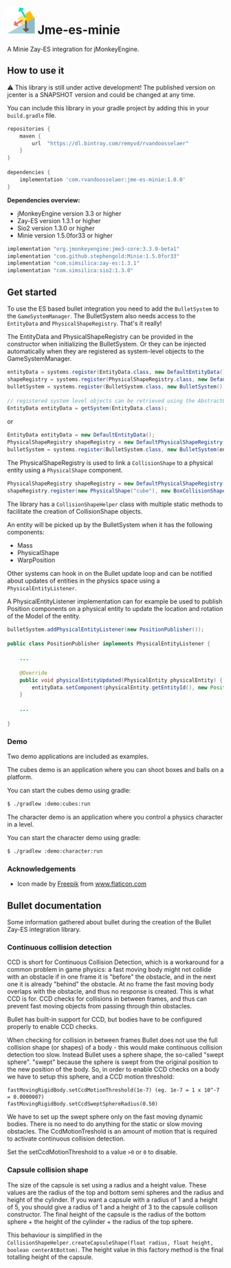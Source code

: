 # ![Jme-es-minie](icon-64.png) Jme-es-minie

A Minie Zay-ES integration for jMonkeyEngine.

## How to use it

:warning: This library is still under active development! The published version on jcenter is a SNAPSHOT version and could be changed at any time.

You can include this library in your gradle project by adding this in your `build.gradle` file.

```groovy
repositories {
    maven {
        url  "https://dl.bintray.com/remyvd/rvandoosselaer" 
    }
}

dependencies {
    implementation 'com.rvandoosselaer:jme-es-minie:1.0.0'
}
```

**Dependencies overview:**

-   jMonkeyEngine version 3.3 or higher
-   Zay-ES version 1.3.1 or higher
-   Sio2 version 1.3.0 or higher
-   Minie version 1.5.0for33 or higher

```groovy
implementation "org.jmonkeyengine:jme3-core:3.3.0-beta1"
implementation "com.github.stephengold:Minie:1.5.0for33"
implementation "com.simsilica:zay-es:1.3.1"
implementation "com.simsilica:sio2:1.3.0"
```

## Get started

To use the ES based bullet integration you need to add the `BulletSystem` to the `GameSystemManager`. The BulletSystem
also needs access to the `EntityData` and `PhysicalShapeRegistry`. That's it really!

The EntityData and PhysicalShapeRegistry can be provided in the constructor when initializing the BulletSystem. Or they
can be injected automatically when they are registered as system-level objects to the GameSystemManager.

```java
entityData = systems.register(EntityData.class, new DefaultEntityData());
shapeRegistry = systems.register(PhysicalShapeRegistry.class, new DefaultPhysicalShapeRegistry());
bulletSystem = systems.register(BulletSystem.class, new BulletSystem());

// registered system level objects can be retrieved using the AbstractGameSystem.getSystem() implementation
EntityData entityData = getSystem(EntityData.class);
``` 

or

```java
EntityData entityData = new DefaultEntityData();
PhysicalShapeRegistry shapeRegistry = new DefaultPhysicalShapeRegistry();
bulletSystem = systems.register(BulletSystem.class, new BulletSystem(entityData, shapeRegistry));
```

The PhysicalShapeRegistry is used to link a `CollisionShape` to a physical entity using a `PhysicalShape` component.

```java
PhysicalShapeRegistry shapeRegistry = new DefaultPhysicalShapeRegistry();
shapeRegistry.register(new PhysicalShape("cube"), new BoxCollisionShape(new Vector3f(0.5f, 0.5f, 0.5f)));
```

The library has a `CollisionShapeHelper` class with multiple static methods to facilitate the creation of CollisionShape 
objects.

An entity will be picked up by the BulletSystem when it has the following components:
-   Mass
-   PhysicalShape
-   WarpPosition

Other systems can hook in on the Bullet update loop and can be notified about updates of entities in the physics space 
using a `PhysicalEntityListener`.

A PhysicalEntityListener implementation can for example be used to publish Position components on a physical entity to 
update the location and rotation of the Model of the entity.

```java
bulletSystem.addPhysicalEntityListener(new PositionPublisher());

public class PositionPublisher implements PhysicalEntityListener {

    ...
    
    @Override
    public void physicalEntityUpdated(PhysicalEntity physicalEntity) {
        entityData.setComponent(physicalEntity.getEntityId(), new Position(physicalEntity.getLocation(), physicalEntity.getRotation()));
    }
    
    ...

}
```

### Demo

Two demo applications are included as examples.

The cubes demo is an application where you can shoot boxes and balls on a platform.

You can start the cubes demo using gradle:

```bash
$ ./gradlew :demo:cubes:run
```

The character demo is an application where you control a physics character in a level.

You can start the character demo using gradle:

```bash
$ ./gradlew :demo:character:run
```

### Acknowledgements

-   Icon made by [Freepik](https://www.freepik.com/home) from www.flaticon.com


## Bullet documentation

Some information gathered about bullet during the creation of the Bullet Zay-ES integration library.

### Continuous collision detection

CCD is short for Continuous Collision Detection, which is a workaround for a common problem in game physics: a fast 
moving body might not collide with an obstacle if in one frame it is "before" the obstacle, and in the next one it is 
already "behind" the obstacle. At no frame the fast moving body overlaps with the obstacle, and thus no response is 
created. This is what CCD is for. CCD checks for collisions in between frames, and thus can prevent fast moving objects 
from passing through thin obstacles.

Bullet has built-in support for CCD, but bodies have to be configured properly to enable CCD checks.

When checking for collision in between frames Bullet does not use the full collision shape (or shapes) of a body - this 
would make continuous collision detection too slow. Instead Bullet uses a sphere shape, the so-called "swept sphere". 
"swept" because the sphere is swept from the original position to the new position of the body. So, in order to enable 
CCD checks on a body we have to setup this sphere, and a CCD motion threshold:

```
fastMovingRigidBody.setCcdMotionThreshold(1e-7) (eg. 1e-7 = 1 x 10^-7 = 0.0000007)
fastMovingRigidBody.setCcdSweptSphereRadius(0.50)
```

We have to set up the swept sphere only on the fast moving dynamic bodies. There is no need to do anything for the 
static or slow moving obstacles. The CcdMotionTreshold is an amount of motion that is required to activate continuous 
collision detection.

Set the setCcdMotionThreshold to a value `>0` or `0` to disable.

### Capsule collision shape

The size of the capsule is set using a radius and a height value. These values are the radius of the top and bottom semi
spheres and the radius and height of the cylinder.
If you want a capsule with a radius of 1 and a height of 5, you should give a radius of 1 and a height of 3 to the
capsule collison constructor. The final height of the capsule is the radius of the bottom sphere + the height of the 
cylinder + the radius of the top sphere. 

This behaviour is simplified in the `CollisionShapeHelper.createCapsuleShape(float radius, float height, boolean centerAtBottom)`.
The height value in this factory method is the final totalling height of the capsule.
